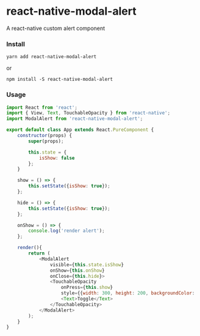 # react-native-modal-alert
A react-native custom alert component

### Install

`yarn add react-native-modal-alert`

or

`npm install -S react-native-modal-alert`

### Usage

```javascript
import React from 'react';
import { View, Text, TouchableOpacity } from 'react-native';
import ModalAlert from 'react-native-modal-alert';

export default class App extends React.PureComponent {
    constructor(props) {
        super(props);

        this.state = {
            isShow: false
        };
    }

    show = () => {
        this.setState({isShow: true});
    };

    hide = () => {
        this.setState({isShow: true});
    };

    onShow = () => {
        console.log('render alert');
    };

    render(){
        return (
            <ModalAlert
                visible={this.state.isShow}
                onShow={this.onShow}
                onClose={this.hide}>
                <TouchableOpacity
                    onPress={this.show}
                    style={{width: 300, height: 200, backgroundColor: '#fff', borderRadius: 4}}>
                    <Text>Toggle</Text>
                </TouchableOpacity>
            </ModalAlert>
        );
    }
}
```
